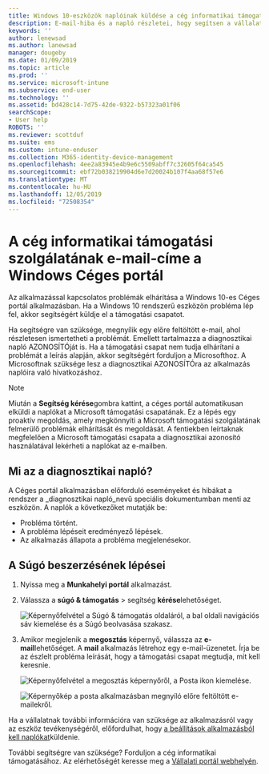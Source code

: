 ```yaml
---
title: Windows 10-eszközök naplóinak küldése a cég informatikai támogatási szolgálatának | Microsoft Docs
description: E-mail-hiba és a napló részletei, hogy segítsen a vállalatnak az alkalmazással kapcsolatos problémák megoldásában
keywords: ''
author: lenewsad
ms.author: lanewsad
manager: dougeby
ms.date: 01/09/2019
ms.topic: article
ms.prod: ''
ms.service: microsoft-intune
ms.subservice: end-user
ms.technology: ''
ms.assetid: bd428c14-7d75-42de-9322-b57323a01f06
searchScope:
- User help
ROBOTS: ''
ms.reviewer: scottduf
ms.suite: ems
ms.custom: intune-enduser
ms.collection: M365-identity-device-management
ms.openlocfilehash: 4ee2a83945e4b9e6c5509abff7c32605f64ca545
ms.sourcegitcommit: ebf72b038219904d6e7d20024b107f4aa68f57e6
ms.translationtype: MT
ms.contentlocale: hu-HU
ms.lasthandoff: 12/05/2019
ms.locfileid: "72508354"
---
```

# <a name="email-your-company-support-about-problem-from-company-portal-for-windows"></a>A cég informatikai támogatási szolgálatának e-mail-címe a Windows Céges portál

Az alkalmazással kapcsolatos problémák elhárítása a Windows 10-es Céges portál alkalmazásban. Ha a Windows 10 rendszerű eszközön probléma lép fel, akkor segítségért küldje el a támogatási csapatot. 

Ha segítségre van szüksége, megnyílik egy előre feltöltött e-mail, ahol részletesen ismertetheti a problémát. Emellett tartalmazza a diagnosztikai napló AZONOSÍTÓját is. Ha a támogatási csapat nem tudja elhárítani a problémát a leírás alapján, akkor segítségért forduljon a Microsofthoz. A Microsoftnak szüksége lesz a diagnosztikai AZONOSÍTÓra az alkalmazás naplóira való hivatkozáshoz.   


> [!Note]
> Miután a **Segítség kérése**gombra kattint, a céges portál automatikusan elküldi a naplókat a Microsoft támogatási csapatának. Ez a lépés egy proaktív megoldás, amely megkönnyíti a Microsoft támogatási szolgálatának felmerülő problémák elhárítását és megoldását. A fentiekben leírtaknak megfelelően a Microsoft támogatási csapata a diagnosztikai azonosító használatával lekérheti a naplókat az e-mailben.  

## <a name="what-is-a-diagnostic-log"></a>Mi az a diagnosztikai napló?

A Céges portál alkalmazásban előforduló eseményeket és hibákat a rendszer a _diagnosztikai napló_nevű speciális dokumentumban menti az eszközön. A naplók a következőket mutatják be:  
* Probléma történt.  
* A probléma lépéseit eredményező lépések.  
* Az alkalmazás állapota a probléma megjelenésekor.   

## <a name="steps-to-get-help"></a>A Súgó beszerzésének lépései  

1. Nyissa meg a **Munkahelyi portál** alkalmazást.
2. Válassza a **súgó & támogatás** > segítség **kérése**lehetőséget.  

   ![Képernyőfelvétel a Súgó & támogatás oldaláról, a bal oldali navigációs sáv kiemelése és a Súgó beolvasása szakasz.](./media/1812_UCP_Help_Support_Get_Help_Logs.png)    

3. Amikor megjelenik a **megosztás** képernyő, válassza az **e-mail**lehetőséget. A **mail** alkalmazás létrehoz egy e-mail-üzenetet. Írja be az észlelt probléma leírását, hogy a támogatási csapat megtudja, mit kell keresnie.  

   ![Képernyőfelvétel a megosztás képernyőről, a Posta ikon kiemelése.](./media/1811_Mail_Logs_Windows_CPapp.png)  


   ![Képernyőkép a posta alkalmazásban megnyíló előre feltöltött e-mailekről.](./media/1811_Get_Help_Email_Windows_CPapp.png)  

Ha a vállalatnak további információra van szüksége az alkalmazásról vagy az eszköz tevékenységéről, előfordulhat, hogy [a beállítások alkalmazásból kell naplókat](send-logs-to-your-it-admin-settings-windows.md)küldenie.  

További segítségre van szüksége? Forduljon a cég informatikai támogatásához. Az elérhetőségét keresse meg a [Vállalati portál webhelyén](https://go.microsoft.com/fwlink/?linkid=2010980).  
